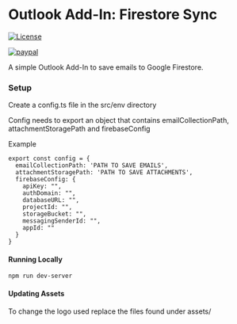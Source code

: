 # Outlook Add-In: Firestore Sync

<!-- [START badges] -->
[![License](https://img.shields.io/npm/l/ngx-auto-table.svg)](https://github.com/Joshua-Marcus/outlook-firestore-sync/blob/master/LICENSE) 
<!-- [END badges] -->

[![paypal](https://www.paypalobjects.com/en_US/i/btn/btn_donateCC_LG.gif)](https://www.paypal.com/cgi-bin/webscr?cmd=_donations&business=joshuamarcuswebdesign%40gmail.com&item_name=Development&currency_code=AUD&source=url)

A simple Outlook Add-In to save emails to Google Firestore.

### Setup

Create a config.ts file in the src/env directory

Config needs to export an object that contains emailCollectionPath, attachmentStoragePath and firebaseConfig

Example

```
export const config = {
  emailCollectionPath: 'PATH TO SAVE EMAILS',
  attachmentStoragePath: 'PATH TO SAVE ATTACHMENTS',
  firebaseConfig: {
    apiKey: "",
    authDomain: "",
    databaseURL: "",
    projectId: "",
    storageBucket: "",
    messagingSenderId: "",
    appId: ""
  }
} 

```


#### Running Locally
`npm run dev-server`


#### Updating Assets

To change the logo used replace the files found under assets/
